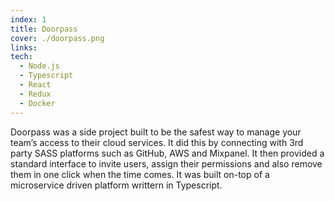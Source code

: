 ```yaml
---
index: 1
title: Doorpass
cover: ./doorpass.png
links:
tech:
  - Node.js
  - Typescript
  - React
  - Redux
  - Docker
---
```

Doorpass was a side project built to be the safest way to manage your team’s access to their cloud services. It did this by connecting with 3rd party SASS platforms such as GitHub, AWS and Mixpanel. It then provided a standard interface to invite users, assign their permissions and also remove them in one click when the time comes. It was built on-top of a microservice driven platform writtern in Typescript.
